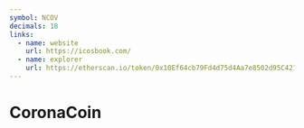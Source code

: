```yaml
---
symbol: NCOV
decimals: 18
links:
  - name: website
    url: https://icosbook.com/
  - name: explorer
    url: https://etherscan.io/token/0x10Ef64cb79Fd4d75d4Aa7e8502d95C42124e434b
---
```


# CoronaCoin
